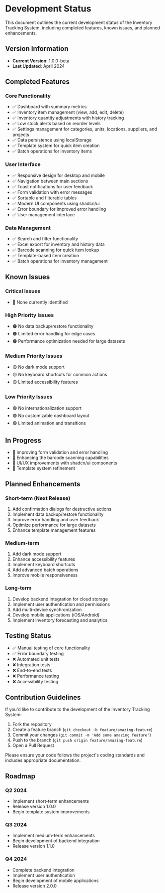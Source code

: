 # Development Status

This document outlines the current development status of the Inventory Tracking System, including completed features, known issues, and planned enhancements.

## Version Information

- **Current Version**: 1.0.0-beta
- **Last Updated**: April 2024

## Completed Features

### Core Functionality
- ✅ Dashboard with summary metrics
- ✅ Inventory item management (view, add, edit, delete)
- ✅ Inventory quantity adjustments with history tracking
- ✅ Low stock alerts based on reorder levels
- ✅ Settings management for categories, units, locations, suppliers, and projects
- ✅ Data persistence using localStorage
- ✅ Template system for quick item creation
- ✅ Batch operations for inventory items

### User Interface
- ✅ Responsive design for desktop and mobile
- ✅ Navigation between main sections
- ✅ Toast notifications for user feedback
- ✅ Form validation with error messages
- ✅ Sortable and filterable tables
- ✅ Modern UI components using shadcn/ui
- ✅ Error boundary for improved error handling
- ✅ User management interface

### Data Management
- ✅ Search and filter functionality
- ✅ Excel export for inventory and history data
- ✅ Barcode scanning for quick item lookup
- ✅ Template-based item creation
- ✅ Batch operations for inventory management

## Known Issues

### Critical Issues
- 🔴 None currently identified

### High Priority Issues
- 🟠 No data backup/restore functionality
- 🟠 Limited error handling for edge cases
- 🟠 Performance optimization needed for large datasets

### Medium Priority Issues
- 🟡 No dark mode support
- 🟡 No keyboard shortcuts for common actions
- 🟡 Limited accessibility features

### Low Priority Issues
- 🟢 No internationalization support
- 🟢 No customizable dashboard layout
- 🟢 Limited animation and transitions

## In Progress

- 🔄 Improving form validation and error handling
- 🔄 Enhancing the barcode scanning capabilities
- 🔄 UI/UX improvements with shadcn/ui components
- 🔄 Template system refinement

## Planned Enhancements

### Short-term (Next Release)
1. Add confirmation dialogs for destructive actions
2. Implement data backup/restore functionality
3. Improve error handling and user feedback
4. Optimize performance for large datasets
5. Enhance template management features

### Medium-term
1. Add dark mode support
2. Enhance accessibility features
3. Implement keyboard shortcuts
4. Add advanced batch operations
5. Improve mobile responsiveness

### Long-term
1. Develop backend integration for cloud storage
2. Implement user authentication and permissions
3. Add multi-device synchronization
4. Develop mobile applications (iOS/Android)
5. Implement inventory forecasting and analytics

## Testing Status

- ✅ Manual testing of core functionality
- ✅ Error boundary testing
- ❌ Automated unit tests
- ❌ Integration tests
- ❌ End-to-end tests
- ❌ Performance testing
- ❌ Accessibility testing

## Contribution Guidelines

If you'd like to contribute to the development of the Inventory Tracking System:

1. Fork the repository
2. Create a feature branch (`git checkout -b feature/amazing-feature`)
3. Commit your changes (`git commit -m 'Add some amazing feature'`)
4. Push to the branch (`git push origin feature/amazing-feature`)
5. Open a Pull Request

Please ensure your code follows the project's coding standards and includes appropriate documentation.

## Roadmap

### Q2 2024
- Implement short-term enhancements
- Release version 1.0.0
- Begin template system improvements

### Q3 2024
- Implement medium-term enhancements
- Begin development of backend integration
- Release version 1.1.0

### Q4 2024
- Complete backend integration
- Implement user authentication
- Begin development of mobile applications
- Release version 2.0.0